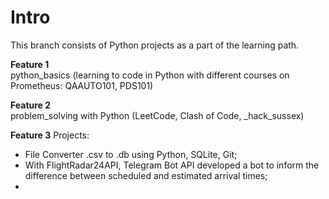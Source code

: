 # Intro
This branch consists of Python projects as a part of the learning path.

**Feature 1**  
python_basics (learning to code in Python with different courses on Prometheus: QAAUTO101, PDS101)

**Feature 2**  
problem_solving with Python (LeetCode, Clash of Code, _hack_sussex)

**Feature 3**
Projects:
- File Converter .csv to .db using Python, SQLite, Git;
- With FlightRadar24API, Telegram Bot API developed a bot to inform the difference between scheduled and estimated arrival times;
- 
